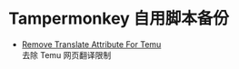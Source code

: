 # Tampermonkey 自用脚本备份
- [Remove Translate Attribute For Temu](https://greasyfork.org/zh-CN/scripts/491481-remove-translate-attribute-for-temu)</br>
  去除 Temu 网页翻译限制
